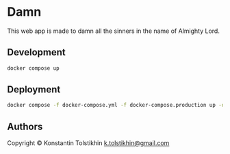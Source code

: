 # Damn

This web app is made to damn all the sinners in the name of Almighty Lord.

## Development

```bash
docker compose up
```

## Deployment

```bash
docker compose -f docker-compose.yml -f docker-compose.production up -d
```

## Authors

Copyright © Konstantin Tolstikhin <k.tolstikhin@gmail.com>
